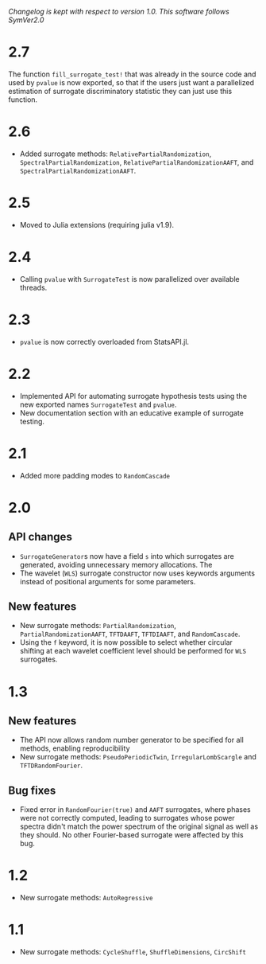*Changelog is kept with respect to version 1.0. This software follows SymVer2.0*

# 2.7
The function `fill_surrogate_test!` that was already in the source code and used by `pvalue` is now exported, so that if the users just want a parallelized estimation of surrogate discriminatory statistic they can just use this function.

# 2.6
- Added surrogate methods: `RelativePartialRandomization`, `SpectralPartialRandomization`, `RelativePartialRandomizationAAFT`, and `SpectralPartialRandomizationAAFT`.

# 2.5
- Moved to Julia extensions (requiring julia v1.9).

# 2.4
- Calling `pvalue` with `SurrogateTest` is now parallelized over available threads.

# 2.3
- `pvalue` is now correctly overloaded from StatsAPI.jl.

# 2.2
- Implemented API for automating surrogate hypothesis tests using the new exported names
  `SurrogateTest` and `pvalue`.
- New documentation section with an educative example of surrogate testing.

# 2.1
- Added more padding modes to `RandomCascade`

# 2.0

## API changes
- `SurrogateGenerator`s now have a field `s` into which surrogates are generated, avoiding
    unnecessary memory allocations. The
- The wavelet (`WLS`) surrogate constructor now uses keywords arguments instead of
    positional arguments for some parameters.


## New features
- New surrogate methods: `PartialRandomization`, `PartialRandomizationAAFT`, `TFTDAAFT`,
    `TFTDIAAFT`, and `RandomCascade`.
- Using the `f` keyword, it is now possible to select whether circular shifting at each
    wavelet coefficient level should be performed for `WLS` surrogates.

# 1.3

## New features
- The API now allows random number generator to be specified for all methods, enabling
  reproducibility
- New surrogate methods: `PseudoPeriodicTwin`, `IrregularLombScargle` and
  `TFTDRandomFourier`.

## Bug fixes
- Fixed error in `RandomFourier(true)` and `AAFT` surrogates, where phases were not
  correctly computed, leading to surrogates whose power spectra didn't match the power
  spectrum of the original signal as well as they should. No other Fourier-based surrogate
  were affected by this bug.

# 1.2
- New surrogate methods: `AutoRegressive`
# 1.1
- New surrogate methods: `CycleShuffle`, `ShuffleDimensions`, `CircShift`
